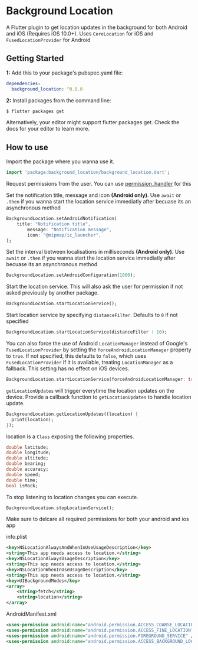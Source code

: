 # Background Location

A Flutter plugin to get location updates in the background for both Android and iOS (Requires iOS 10.0+). Uses `CoreLocation` for iOS and `FusedLocationProvider` for Android

## Getting Started

**1:** Add this to your package's pubspec.yaml file:

```yaml
dependencies:
  background_location: ^0.8.0
```

**2:** Install packages from the command line:

```bash
$ flutter packages get
```

Alternatively, your editor might support flutter packages get. Check the docs for your editor to learn more.

## How to use

Import the package where you wanna use it.

```dart
import 'package:background_location/background_location.dart';
```

Request permissions from the user. You can use [permission_handler](https://pub.dev/packages/permission_handler) for this

Set the notification title, message and icon **(Android only)**. Use `await` or `.then` if you wanna start the location service immediatly after becuase its an asynchronous method

```dart
BackgroundLocation.setAndroidNotification(
	title: "Notification title",
        message: "Notification message",
        icon: "@mipmap/ic_launcher",
);
```

Set the interval between localisations in milliseconds **(Android only)**. Use `await` or `.then` if you wanna start the location service immediatly after becuase its an asynchronous method

```dart
BackgroundLocation.setAndroidConfiguration(1000);
```

Start the location service. This will also ask the user for permission if not asked previously by another package.

```dart
BackgroundLocation.startLocationService();
```

Start location service by specifying `distanceFilter`. Defaults to `0` if not specified

```dart
BackgroundLocation.startLocationService(distanceFilter : 10);
```

You can also force the use of Android `LocationManager` instead of Google's `FusedLocationProvider` by setting the `forceAndroidLocationManager` property to `true`. If not specified, this defaults to `false`, which uses `FusedLocationProvider` if it is available, treating `LocationManager` as a fallback. This setting has no effect on iOS devices.

```dart
BackgroundLocation.startLocationService(forceAndroidLocationManager: true);
```

`getLocationUpdates` will trigger everytime the location updates on the device. Provide a callback function to `getLocationUpdates` to handle location update.

```dart
BackgroundLocation.getLocationUpdates((location) {
  print(location);
});
```

location is a `Class` exposing the following properties.

```dart
double latitude;
double longitude;
double altitude;
double bearing;
double accuracy;
double speed;
double time;
bool isMock;
```

To stop listening to location changes you can execute.

```dart
BackgroundLocation.stopLocationService();
```

Make sure to delcare all required permissions for both your android and ios app

info.plist
```xml
<key>NSLocationAlwaysAndWhenInUseUsageDescription</key>
<string>This app needs access to location.</string>
<key>NSLocationAlwaysUsageDescription</key>
<string>This app needs access to location.</string>
<key>NSLocationWhenInUseUsageDescription</key>
<string>This app needs access to location.</string>
<key>UIBackgroundModes</key>
<array>
	<string>fetch</string>
	<string>location</string>
</array>
```

AndroidManifest.xml
```xml
<uses-permission android:name="android.permission.ACCESS_COARSE_LOCATION" />
<uses-permission android:name="android.permission.ACCESS_FINE_LOCATION" />
<uses-permission android:name="android.permission.FOREGROUND_SERVICE" />
<uses-permission android:name="android.permission.ACCESS_BACKGROUND_LOCATION"/> 
```
<!-- TODO: Fix example -->
<!-- ## Example -->
<!-- **[Complete working application Example](https://github.com/almoullim/background_location/tree/master/example)** -->
